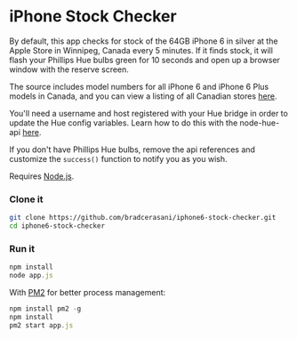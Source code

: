 # iPhone Stock Checker

By default, this app checks for stock of the 64GB iPhone 6 in silver at the Apple Store in Winnipeg, Canada every 5 minutes. If it finds stock, it will flash your Phillips Hue bulbs green for 10 seconds and open up a browser window with the reserve screen.

The source includes model numbers for all iPhone 6 and iPhone 6 Plus models in Canada, and you can view a listing of all Canadian stores [here](https://reserve.cdn-apple.com/CA/en_CA/reserve/iPhone/stores.json).

You'll need a username and host registered with your Hue bridge in order to update the Hue config variables. Learn how to do this with the node-hue-api [here](https://github.com/peter-murray/node-hue-api#registering-without-an-existing-deviceuser-id).

If you don't have Phillips Hue bulbs, remove the api references and customize the `success()` function to notify you as you wish.

Requires [Node.js](http://nodejs.org/).

### Clone it

```bash
git clone https://github.com/bradcerasani/iphone6-stock-checker.git
cd iphone6-stock-checker
```

### Run it

```js
npm install
node app.js
```

With [PM2](https://github.com/Unitech/pm2) for better process management:

```js
npm install pm2 -g
npm install
pm2 start app.js
```
